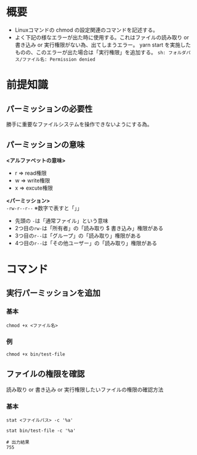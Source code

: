# 概要
- Linuxコマンドの chmod の設定関連のコマンドを記述する。
- よく下記の様なエラーが出た時に使用する。これはファイルの読み取り or 書き込み or 実行権限がない為、出てしまうエラー。 
yarn start を実施したものの、このエラーが出た場合は「実行権限」を追加する。
```sh: フォルダパス/ファイル名: Permission denied```

# 前提知識
## パーミッションの必要性
勝手に重要なファイルシステムを操作できないようにする為。

## パーミッションの意味
**<アルファベットの意味>**  
- r => read権限
- w => write権限
- x => excute権限

**<パーミッション>**  
```-rw-r--r--```
※数字で表すと「」」

- 先頭の ```-```は「通常ファイル」という意味
- 2つ目の```rw-```は「所有者」の「読み取り $ 書き込み」権限がある
- 3つ目の```r--```は「グループ」の「読み取り」権限がある
- 4つ目の```r--```は「その他ユーザー」の「読み取り」権限がある


# コマンド
## 実行パーミッションを追加
### 基本
```shell
chmod +x <ファイル名>
```

### 例
```shell
chmod +x bin/test-file
```

## ファイルの権限を確認
読み取り or 書き込み or 実行権限したいファイルの権限の確認方法

### 基本
```shell
stat <ファイルパス> -c '%a'
```

```shell
stat bin/test-file -c '%a'
```
```
# 出力結果
755
```
